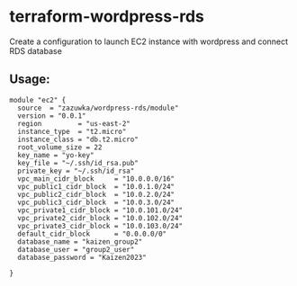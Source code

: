# terraform-wordpress-rds

Create a configuration to launch EC2 instance with wordpress and connect RDS database

## Usage:

```hcl
module "ec2" {
  source  = "zazuwka/wordpress-rds/module"
  version = "0.0.1"
  region         = "us-east-2"
  instance_type  = "t2.micro"
  instance_class = "db.t2.micro"
  root_volume_size = 22
  key_name = "yo-key"
  key_file = "~/.ssh/id_rsa.pub"
  private_key = "~/.ssh/id_rsa"
  vpc_main_cidr_block     = "10.0.0.0/16"
  vpc_public1_cidr_block  = "10.0.1.0/24"
  vpc_public2_cidr_block  = "10.0.2.0/24"
  vpc_public3_cidr_block  = "10.0.3.0/24"
  vpc_private1_cidr_block = "10.0.101.0/24"
  vpc_private2_cidr_block = "10.0.102.0/24"
  vpc_private3_cidr_block = "10.0.103.0/24"
  default_cidr_block      = "0.0.0.0/0"
  database_name = "kaizen_group2" 
  database_user = "group2_user"   
  database_password = "Kaizen2023"
  
}
```